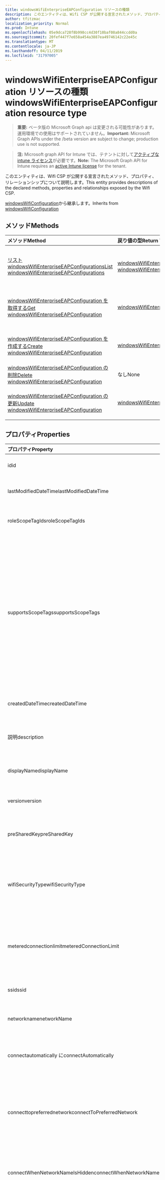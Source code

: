 ```yaml
---
title: windowsWifiEnterpriseEAPConfiguration リソースの種類
description: このエンティティは、Wifi CSP が公開する宣言されたメソッド、プロパティ、リレーションシップについて説明します。
author: tfitzmac
localization_priority: Normal
ms.prod: Intune
ms.openlocfilehash: 05e9dca728f8b998cc4d30f10baf08a844ccdd0a
ms.sourcegitcommit: 20fef447f7e658a454a3887ea49746142c22e45c
ms.translationtype: MT
ms.contentlocale: ja-JP
ms.lasthandoff: 04/11/2019
ms.locfileid: "31797005"
---
```

# <a name="windowswifienterpriseeapconfiguration-resource-type"></a><span data-ttu-id="7550e-103">windowsWifiEnterpriseEAPConfiguration リソースの種類</span><span class="sxs-lookup"><span data-stu-id="7550e-103">windowsWifiEnterpriseEAPConfiguration resource type</span></span>

> <span data-ttu-id="7550e-104">**重要:** ベータ版の Microsoft Graph api は変更される可能性があります。運用環境での使用はサポートされていません。</span><span class="sxs-lookup"><span data-stu-id="7550e-104">**Important:** Microsoft Graph APIs under the /beta version are subject to change; production use is not supported.</span></span>

> <span data-ttu-id="7550e-105">**注:** Microsoft graph API for Intune では、テナントに対して[アクティブな intune ライセンス](https://go.microsoft.com/fwlink/?linkid=839381)が必要です。</span><span class="sxs-lookup"><span data-stu-id="7550e-105">**Note:** The Microsoft Graph API for Intune requires an [active Intune license](https://go.microsoft.com/fwlink/?linkid=839381) for the tenant.</span></span>

<span data-ttu-id="7550e-106">このエンティティは、Wifi CSP が公開する宣言されたメソッド、プロパティ、リレーションシップについて説明します。</span><span class="sxs-lookup"><span data-stu-id="7550e-106">This entity provides descriptions of the declared methods, properties and relationships exposed by the Wifi CSP.</span></span>


<span data-ttu-id="7550e-107">[windowsWifiConfiguration](../resources/intune-deviceconfig-windowswificonfiguration.md)から継承します。</span><span class="sxs-lookup"><span data-stu-id="7550e-107">Inherits from [windowsWifiConfiguration](../resources/intune-deviceconfig-windowswificonfiguration.md)</span></span>

## <a name="methods"></a><span data-ttu-id="7550e-108">メソッド</span><span class="sxs-lookup"><span data-stu-id="7550e-108">Methods</span></span>
|<span data-ttu-id="7550e-109">メソッド</span><span class="sxs-lookup"><span data-stu-id="7550e-109">Method</span></span>|<span data-ttu-id="7550e-110">戻り値の型</span><span class="sxs-lookup"><span data-stu-id="7550e-110">Return Type</span></span>|<span data-ttu-id="7550e-111">説明</span><span class="sxs-lookup"><span data-stu-id="7550e-111">Description</span></span>|
|:---|:---|:---|
|[<span data-ttu-id="7550e-112">リスト windowsWifiEnterpriseEAPConfigurations</span><span class="sxs-lookup"><span data-stu-id="7550e-112">List windowsWifiEnterpriseEAPConfigurations</span></span>](../api/intune-deviceconfig-windowswifienterpriseeapconfiguration-list.md)|<span data-ttu-id="7550e-113">[windowsWifiEnterpriseEAPConfiguration](../resources/intune-deviceconfig-windowswifienterpriseeapconfiguration.md)コレクション</span><span class="sxs-lookup"><span data-stu-id="7550e-113">[windowsWifiEnterpriseEAPConfiguration](../resources/intune-deviceconfig-windowswifienterpriseeapconfiguration.md) collection</span></span>|<span data-ttu-id="7550e-114">[windowsWifiEnterpriseEAPConfiguration](../resources/intune-deviceconfig-windowswifienterpriseeapconfiguration.md)オブジェクトのプロパティとリレーションシップをリストします。</span><span class="sxs-lookup"><span data-stu-id="7550e-114">List properties and relationships of the [windowsWifiEnterpriseEAPConfiguration](../resources/intune-deviceconfig-windowswifienterpriseeapconfiguration.md) objects.</span></span>|
|[<span data-ttu-id="7550e-115">windowsWifiEnterpriseEAPConfiguration を取得する</span><span class="sxs-lookup"><span data-stu-id="7550e-115">Get windowsWifiEnterpriseEAPConfiguration</span></span>](../api/intune-deviceconfig-windowswifienterpriseeapconfiguration-get.md)|[<span data-ttu-id="7550e-116">windowsWifiEnterpriseEAPConfiguration</span><span class="sxs-lookup"><span data-stu-id="7550e-116">windowsWifiEnterpriseEAPConfiguration</span></span>](../resources/intune-deviceconfig-windowswifienterpriseeapconfiguration.md)|<span data-ttu-id="7550e-117">[windowsWifiEnterpriseEAPConfiguration](../resources/intune-deviceconfig-windowswifienterpriseeapconfiguration.md)オブジェクトのプロパティとリレーションシップを読み取ります。</span><span class="sxs-lookup"><span data-stu-id="7550e-117">Read properties and relationships of the [windowsWifiEnterpriseEAPConfiguration](../resources/intune-deviceconfig-windowswifienterpriseeapconfiguration.md) object.</span></span>|
|[<span data-ttu-id="7550e-118">windowsWifiEnterpriseEAPConfiguration を作成する</span><span class="sxs-lookup"><span data-stu-id="7550e-118">Create windowsWifiEnterpriseEAPConfiguration</span></span>](../api/intune-deviceconfig-windowswifienterpriseeapconfiguration-create.md)|[<span data-ttu-id="7550e-119">windowsWifiEnterpriseEAPConfiguration</span><span class="sxs-lookup"><span data-stu-id="7550e-119">windowsWifiEnterpriseEAPConfiguration</span></span>](../resources/intune-deviceconfig-windowswifienterpriseeapconfiguration.md)|<span data-ttu-id="7550e-120">新しい[windowsWifiEnterpriseEAPConfiguration](../resources/intune-deviceconfig-windowswifienterpriseeapconfiguration.md)オブジェクトを作成します。</span><span class="sxs-lookup"><span data-stu-id="7550e-120">Create a new [windowsWifiEnterpriseEAPConfiguration](../resources/intune-deviceconfig-windowswifienterpriseeapconfiguration.md) object.</span></span>|
|[<span data-ttu-id="7550e-121">windowsWifiEnterpriseEAPConfiguration の削除</span><span class="sxs-lookup"><span data-stu-id="7550e-121">Delete windowsWifiEnterpriseEAPConfiguration</span></span>](../api/intune-deviceconfig-windowswifienterpriseeapconfiguration-delete.md)|<span data-ttu-id="7550e-122">なし</span><span class="sxs-lookup"><span data-stu-id="7550e-122">None</span></span>|<span data-ttu-id="7550e-123">[windowsWifiEnterpriseEAPConfiguration](../resources/intune-deviceconfig-windowswifienterpriseeapconfiguration.md)を削除します。</span><span class="sxs-lookup"><span data-stu-id="7550e-123">Deletes a [windowsWifiEnterpriseEAPConfiguration](../resources/intune-deviceconfig-windowswifienterpriseeapconfiguration.md).</span></span>|
|[<span data-ttu-id="7550e-124">windowsWifiEnterpriseEAPConfiguration の更新</span><span class="sxs-lookup"><span data-stu-id="7550e-124">Update windowsWifiEnterpriseEAPConfiguration</span></span>](../api/intune-deviceconfig-windowswifienterpriseeapconfiguration-update.md)|[<span data-ttu-id="7550e-125">windowsWifiEnterpriseEAPConfiguration</span><span class="sxs-lookup"><span data-stu-id="7550e-125">windowsWifiEnterpriseEAPConfiguration</span></span>](../resources/intune-deviceconfig-windowswifienterpriseeapconfiguration.md)|<span data-ttu-id="7550e-126">[windowsWifiEnterpriseEAPConfiguration](../resources/intune-deviceconfig-windowswifienterpriseeapconfiguration.md)オブジェクトのプロパティを更新します。</span><span class="sxs-lookup"><span data-stu-id="7550e-126">Update the properties of a [windowsWifiEnterpriseEAPConfiguration](../resources/intune-deviceconfig-windowswifienterpriseeapconfiguration.md) object.</span></span>|

## <a name="properties"></a><span data-ttu-id="7550e-127">プロパティ</span><span class="sxs-lookup"><span data-stu-id="7550e-127">Properties</span></span>
|<span data-ttu-id="7550e-128">プロパティ</span><span class="sxs-lookup"><span data-stu-id="7550e-128">Property</span></span>|<span data-ttu-id="7550e-129">型</span><span class="sxs-lookup"><span data-stu-id="7550e-129">Type</span></span>|<span data-ttu-id="7550e-130">説明</span><span class="sxs-lookup"><span data-stu-id="7550e-130">Description</span></span>|
|:---|:---|:---|
|<span data-ttu-id="7550e-131">id</span><span class="sxs-lookup"><span data-stu-id="7550e-131">id</span></span>|<span data-ttu-id="7550e-132">文字列型 (String)</span><span class="sxs-lookup"><span data-stu-id="7550e-132">String</span></span>|<span data-ttu-id="7550e-133">エンティティのキー。</span><span class="sxs-lookup"><span data-stu-id="7550e-133">Key of the entity.</span></span> <span data-ttu-id="7550e-134">[deviceConfiguration](../resources/intune-deviceconfig-deviceconfiguration.md) から継承します</span><span class="sxs-lookup"><span data-stu-id="7550e-134">Inherited from [deviceConfiguration](../resources/intune-deviceconfig-deviceconfiguration.md)</span></span>|
|<span data-ttu-id="7550e-135">lastModifiedDateTime</span><span class="sxs-lookup"><span data-stu-id="7550e-135">lastModifiedDateTime</span></span>|<span data-ttu-id="7550e-136">DateTimeOffset</span><span class="sxs-lookup"><span data-stu-id="7550e-136">DateTimeOffset</span></span>|<span data-ttu-id="7550e-137">オブジェクトの最終更新の DateTime。</span><span class="sxs-lookup"><span data-stu-id="7550e-137">DateTime the object was last modified.</span></span> <span data-ttu-id="7550e-138">[deviceConfiguration](../resources/intune-deviceconfig-deviceconfiguration.md) から継承します</span><span class="sxs-lookup"><span data-stu-id="7550e-138">Inherited from [deviceConfiguration](../resources/intune-deviceconfig-deviceconfiguration.md)</span></span>|
|<span data-ttu-id="7550e-139">roleScopeTagIds</span><span class="sxs-lookup"><span data-stu-id="7550e-139">roleScopeTagIds</span></span>|<span data-ttu-id="7550e-140">String コレクション</span><span class="sxs-lookup"><span data-stu-id="7550e-140">String collection</span></span>|<span data-ttu-id="7550e-141">このエンティティインスタンスの範囲タグのリスト。</span><span class="sxs-lookup"><span data-stu-id="7550e-141">List of Scope Tags for this Entity instance.</span></span> <span data-ttu-id="7550e-142">[deviceConfiguration](../resources/intune-deviceconfig-deviceconfiguration.md) から継承します</span><span class="sxs-lookup"><span data-stu-id="7550e-142">Inherited from [deviceConfiguration](../resources/intune-deviceconfig-deviceconfiguration.md)</span></span>|
|<span data-ttu-id="7550e-143">supportsScopeTags</span><span class="sxs-lookup"><span data-stu-id="7550e-143">supportsScopeTags</span></span>|<span data-ttu-id="7550e-144">Boolean</span><span class="sxs-lookup"><span data-stu-id="7550e-144">Boolean</span></span>|<span data-ttu-id="7550e-145">基になるデバイス構成がスコープタグの割り当てをサポートしているかどうかを示します。</span><span class="sxs-lookup"><span data-stu-id="7550e-145">Indicates whether or not the underlying Device Configuration supports the assignment of scope tags.</span></span> <span data-ttu-id="7550e-146">この値が false である場合、ScopeTags プロパティへの割り当ては許可されません。エンティティは、スコープを持つユーザーには表示されません。</span><span class="sxs-lookup"><span data-stu-id="7550e-146">Assigning to the ScopeTags property is not allowed when this value is false and entities will not be visible to scoped users.</span></span> <span data-ttu-id="7550e-147">これは Silverlight で作成された従来のポリシーに対して実行され、Azure ポータルでポリシーを削除して再作成することによって解決できます。</span><span class="sxs-lookup"><span data-stu-id="7550e-147">This occurs for Legacy policies created in Silverlight and can be resolved by deleting and recreating the policy in the Azure Portal.</span></span> <span data-ttu-id="7550e-148">このプロパティに値を設定するには、 SetExtrusionDirection メソッドを適用します。</span><span class="sxs-lookup"><span data-stu-id="7550e-148">This property is read-only.</span></span> <span data-ttu-id="7550e-149">[deviceConfiguration](../resources/intune-deviceconfig-deviceconfiguration.md) から継承します</span><span class="sxs-lookup"><span data-stu-id="7550e-149">Inherited from [deviceConfiguration](../resources/intune-deviceconfig-deviceconfiguration.md)</span></span>|
|<span data-ttu-id="7550e-150">createdDateTime</span><span class="sxs-lookup"><span data-stu-id="7550e-150">createdDateTime</span></span>|<span data-ttu-id="7550e-151">DateTimeOffset</span><span class="sxs-lookup"><span data-stu-id="7550e-151">DateTimeOffset</span></span>|<span data-ttu-id="7550e-152">オブジェクトが作成された DateTime。</span><span class="sxs-lookup"><span data-stu-id="7550e-152">DateTime the object was created.</span></span> <span data-ttu-id="7550e-153">[deviceConfiguration](../resources/intune-deviceconfig-deviceconfiguration.md) から継承します</span><span class="sxs-lookup"><span data-stu-id="7550e-153">Inherited from [deviceConfiguration](../resources/intune-deviceconfig-deviceconfiguration.md)</span></span>|
|<span data-ttu-id="7550e-154">説明</span><span class="sxs-lookup"><span data-stu-id="7550e-154">description</span></span>|<span data-ttu-id="7550e-155">String</span><span class="sxs-lookup"><span data-stu-id="7550e-155">String</span></span>|<span data-ttu-id="7550e-156">管理者が指定した、デバイス構成についての説明。</span><span class="sxs-lookup"><span data-stu-id="7550e-156">Admin provided description of the Device Configuration.</span></span> <span data-ttu-id="7550e-157">[deviceConfiguration](../resources/intune-deviceconfig-deviceconfiguration.md) から継承します</span><span class="sxs-lookup"><span data-stu-id="7550e-157">Inherited from [deviceConfiguration](../resources/intune-deviceconfig-deviceconfiguration.md)</span></span>|
|<span data-ttu-id="7550e-158">displayName</span><span class="sxs-lookup"><span data-stu-id="7550e-158">displayName</span></span>|<span data-ttu-id="7550e-159">String</span><span class="sxs-lookup"><span data-stu-id="7550e-159">String</span></span>|<span data-ttu-id="7550e-160">管理者が指定した、デバイス構成の名前。</span><span class="sxs-lookup"><span data-stu-id="7550e-160">Admin provided name of the device configuration.</span></span> <span data-ttu-id="7550e-161">[deviceConfiguration](../resources/intune-deviceconfig-deviceconfiguration.md) から継承します</span><span class="sxs-lookup"><span data-stu-id="7550e-161">Inherited from [deviceConfiguration](../resources/intune-deviceconfig-deviceconfiguration.md)</span></span>|
|<span data-ttu-id="7550e-162">version</span><span class="sxs-lookup"><span data-stu-id="7550e-162">version</span></span>|<span data-ttu-id="7550e-163">Int32</span><span class="sxs-lookup"><span data-stu-id="7550e-163">Int32</span></span>|<span data-ttu-id="7550e-164">デバイス構成のバージョン。</span><span class="sxs-lookup"><span data-stu-id="7550e-164">Version of the device configuration.</span></span> <span data-ttu-id="7550e-165">[deviceConfiguration](../resources/intune-deviceconfig-deviceconfiguration.md) から継承します</span><span class="sxs-lookup"><span data-stu-id="7550e-165">Inherited from [deviceConfiguration](../resources/intune-deviceconfig-deviceconfiguration.md)</span></span>|
|<span data-ttu-id="7550e-166">preSharedKey</span><span class="sxs-lookup"><span data-stu-id="7550e-166">preSharedKey</span></span>|<span data-ttu-id="7550e-167">文字列</span><span class="sxs-lookup"><span data-stu-id="7550e-167">String</span></span>|<span data-ttu-id="7550e-168">これは、WPA 個人用 wi-fi ネットワークの事前共有キーです。</span><span class="sxs-lookup"><span data-stu-id="7550e-168">This is the pre-shared key for WPA Personal Wi-Fi network.</span></span> <span data-ttu-id="7550e-169">[windowsWifiConfiguration](../resources/intune-deviceconfig-windowswificonfiguration.md)から継承します。</span><span class="sxs-lookup"><span data-stu-id="7550e-169">Inherited from [windowsWifiConfiguration](../resources/intune-deviceconfig-windowswificonfiguration.md)</span></span>|
|<span data-ttu-id="7550e-170">wifiSecurityType</span><span class="sxs-lookup"><span data-stu-id="7550e-170">wifiSecurityType</span></span>|[<span data-ttu-id="7550e-171">wiFiSecurityType</span><span class="sxs-lookup"><span data-stu-id="7550e-171">wiFiSecurityType</span></span>](../resources/intune-deviceconfig-wifisecuritytype.md)|<span data-ttu-id="7550e-172">Wifi セキュリティの種類を指定します。</span><span class="sxs-lookup"><span data-stu-id="7550e-172">Specify the Wifi Security Type.</span></span> <span data-ttu-id="7550e-173">[windowsWifiConfiguration](../resources/intune-deviceconfig-windowswificonfiguration.md)から継承されます。</span><span class="sxs-lookup"><span data-stu-id="7550e-173">Inherited from [windowsWifiConfiguration](../resources/intune-deviceconfig-windowswificonfiguration.md).</span></span> <span data-ttu-id="7550e-174">可能な値は `open`、`wpaPersonal`、`wpaEnterprise`、`wep`、`wpa2Personal`、`wpa2Enterprise` です。</span><span class="sxs-lookup"><span data-stu-id="7550e-174">Possible values are: `open`, `wpaPersonal`, `wpaEnterprise`, `wep`, `wpa2Personal`, `wpa2Enterprise`.</span></span>|
|<span data-ttu-id="7550e-175">meteredconnectionlimit</span><span class="sxs-lookup"><span data-stu-id="7550e-175">meteredConnectionLimit</span></span>|[<span data-ttu-id="7550e-176">meteredConnectionLimitType</span><span class="sxs-lookup"><span data-stu-id="7550e-176">meteredConnectionLimitType</span></span>](../resources/intune-deviceconfig-meteredconnectionlimittype.md)|<span data-ttu-id="7550e-177">wifi 接続の従量制課金接続制限の種類を指定します。</span><span class="sxs-lookup"><span data-stu-id="7550e-177">Specify the metered connection limit type for the wifi connection.</span></span> <span data-ttu-id="7550e-178">[windowsWifiConfiguration](../resources/intune-deviceconfig-windowswificonfiguration.md)から継承されます。</span><span class="sxs-lookup"><span data-stu-id="7550e-178">Inherited from [windowsWifiConfiguration](../resources/intune-deviceconfig-windowswificonfiguration.md).</span></span> <span data-ttu-id="7550e-179">使用可能な値は、`unrestricted`、`fixed`、`variable` です。</span><span class="sxs-lookup"><span data-stu-id="7550e-179">Possible values are: `unrestricted`, `fixed`, `variable`.</span></span>|
|<span data-ttu-id="7550e-180">ssid</span><span class="sxs-lookup"><span data-stu-id="7550e-180">ssid</span></span>|<span data-ttu-id="7550e-181">文字列</span><span class="sxs-lookup"><span data-stu-id="7550e-181">String</span></span>|<span data-ttu-id="7550e-182">wifi 接続の SSID を指定します。</span><span class="sxs-lookup"><span data-stu-id="7550e-182">Specify the SSID of the wifi connection.</span></span> <span data-ttu-id="7550e-183">[windowsWifiConfiguration](../resources/intune-deviceconfig-windowswificonfiguration.md)から継承します。</span><span class="sxs-lookup"><span data-stu-id="7550e-183">Inherited from [windowsWifiConfiguration](../resources/intune-deviceconfig-windowswificonfiguration.md)</span></span>|
|<span data-ttu-id="7550e-184">networkname</span><span class="sxs-lookup"><span data-stu-id="7550e-184">networkName</span></span>|<span data-ttu-id="7550e-185">文字列</span><span class="sxs-lookup"><span data-stu-id="7550e-185">String</span></span>|<span data-ttu-id="7550e-186">ネットワーク構成名を指定します。</span><span class="sxs-lookup"><span data-stu-id="7550e-186">Specify the network configuration name.</span></span> <span data-ttu-id="7550e-187">[windowsWifiConfiguration](../resources/intune-deviceconfig-windowswificonfiguration.md)から継承します。</span><span class="sxs-lookup"><span data-stu-id="7550e-187">Inherited from [windowsWifiConfiguration](../resources/intune-deviceconfig-windowswificonfiguration.md)</span></span>|
|<span data-ttu-id="7550e-188">connectautomatically に</span><span class="sxs-lookup"><span data-stu-id="7550e-188">connectAutomatically</span></span>|<span data-ttu-id="7550e-189">Boolean</span><span class="sxs-lookup"><span data-stu-id="7550e-189">Boolean</span></span>|<span data-ttu-id="7550e-190">範囲内で wifi 接続を自動的に接続するかどうかを指定します。</span><span class="sxs-lookup"><span data-stu-id="7550e-190">Specify whether the wifi connection should connect automatically when in range.</span></span> <span data-ttu-id="7550e-191">[windowsWifiConfiguration](../resources/intune-deviceconfig-windowswificonfiguration.md)から継承します。</span><span class="sxs-lookup"><span data-stu-id="7550e-191">Inherited from [windowsWifiConfiguration](../resources/intune-deviceconfig-windowswificonfiguration.md)</span></span>|
|<span data-ttu-id="7550e-192">connecttopreferrednetwork</span><span class="sxs-lookup"><span data-stu-id="7550e-192">connectToPreferredNetwork</span></span>|<span data-ttu-id="7550e-193">Boolean</span><span class="sxs-lookup"><span data-stu-id="7550e-193">Boolean</span></span>|<span data-ttu-id="7550e-194">この接続に既に接続されている場合に、wifi 接続がより優先度の高いネットワークに接続するかどうかを指定します。</span><span class="sxs-lookup"><span data-stu-id="7550e-194">Specify whether the wifi connection should connect to more preferred networks when already connected to this one.</span></span>  <span data-ttu-id="7550e-195">connectautomatically 自動的に true になる必要があります。</span><span class="sxs-lookup"><span data-stu-id="7550e-195">Requires ConnectAutomatically to be true.</span></span> <span data-ttu-id="7550e-196">[windowsWifiConfiguration](../resources/intune-deviceconfig-windowswificonfiguration.md)から継承します。</span><span class="sxs-lookup"><span data-stu-id="7550e-196">Inherited from [windowsWifiConfiguration](../resources/intune-deviceconfig-windowswificonfiguration.md)</span></span>|
|<span data-ttu-id="7550e-197">connectWhenNetworkNameIsHidden</span><span class="sxs-lookup"><span data-stu-id="7550e-197">connectWhenNetworkNameIsHidden</span></span>|<span data-ttu-id="7550e-198">Boolean</span><span class="sxs-lookup"><span data-stu-id="7550e-198">Boolean</span></span>|<span data-ttu-id="7550e-199">SSID がブロードキャストされていない場合でも、wifi 接続が自動的に接続するかどうかを指定します。</span><span class="sxs-lookup"><span data-stu-id="7550e-199">Specify whether the wifi connection should connect automatically even when the SSID is not broadcasting.</span></span> <span data-ttu-id="7550e-200">[windowsWifiConfiguration](../resources/intune-deviceconfig-windowswificonfiguration.md)から継承します。</span><span class="sxs-lookup"><span data-stu-id="7550e-200">Inherited from [windowsWifiConfiguration](../resources/intune-deviceconfig-windowswificonfiguration.md)</span></span>|
|<span data-ttu-id="7550e-201">proxysetting</span><span class="sxs-lookup"><span data-stu-id="7550e-201">proxySetting</span></span>|[<span data-ttu-id="7550e-202">wiFiProxySetting</span><span class="sxs-lookup"><span data-stu-id="7550e-202">wiFiProxySetting</span></span>](../resources/intune-deviceconfig-wifiproxysetting.md)|<span data-ttu-id="7550e-203">[windowsWifiConfiguration](../resources/intune-deviceconfig-windowswificonfiguration.md)から継承した wi-fi 構成のプロキシ設定を指定します。</span><span class="sxs-lookup"><span data-stu-id="7550e-203">Specify the proxy setting for Wi-Fi configuration Inherited from [windowsWifiConfiguration](../resources/intune-deviceconfig-windowswificonfiguration.md).</span></span> <span data-ttu-id="7550e-204">使用可能な値は、`none`、`manual`、`automatic` です。</span><span class="sxs-lookup"><span data-stu-id="7550e-204">Possible values are: `none`, `manual`, `automatic`.</span></span>|
|<span data-ttu-id="7550e-205">proxymanualaddress</span><span class="sxs-lookup"><span data-stu-id="7550e-205">proxyManualAddress</span></span>|<span data-ttu-id="7550e-206">文字列</span><span class="sxs-lookup"><span data-stu-id="7550e-206">String</span></span>|<span data-ttu-id="7550e-207">プロキシサーバーの IP アドレスを指定します。</span><span class="sxs-lookup"><span data-stu-id="7550e-207">Specify the IP address for the proxy server.</span></span> <span data-ttu-id="7550e-208">[windowsWifiConfiguration](../resources/intune-deviceconfig-windowswificonfiguration.md)から継承します。</span><span class="sxs-lookup"><span data-stu-id="7550e-208">Inherited from [windowsWifiConfiguration](../resources/intune-deviceconfig-windowswificonfiguration.md)</span></span>|
|<span data-ttu-id="7550e-209">proxymanualport</span><span class="sxs-lookup"><span data-stu-id="7550e-209">proxyManualPort</span></span>|<span data-ttu-id="7550e-210">Int32</span><span class="sxs-lookup"><span data-stu-id="7550e-210">Int32</span></span>|<span data-ttu-id="7550e-211">プロキシサーバーのポートを指定します。</span><span class="sxs-lookup"><span data-stu-id="7550e-211">Specify the port for the proxy server.</span></span> <span data-ttu-id="7550e-212">[windowsWifiConfiguration](../resources/intune-deviceconfig-windowswificonfiguration.md)から継承します。</span><span class="sxs-lookup"><span data-stu-id="7550e-212">Inherited from [windowsWifiConfiguration](../resources/intune-deviceconfig-windowswificonfiguration.md)</span></span>|
|<span data-ttu-id="7550e-213">proxyAutomaticConfigurationUrl</span><span class="sxs-lookup"><span data-stu-id="7550e-213">proxyAutomaticConfigurationUrl</span></span>|<span data-ttu-id="7550e-214">文字列</span><span class="sxs-lookup"><span data-stu-id="7550e-214">String</span></span>|<span data-ttu-id="7550e-215">プロキシサーバー構成スクリプトの URL を指定します。</span><span class="sxs-lookup"><span data-stu-id="7550e-215">Specify the URL for the proxy server configuration script.</span></span> <span data-ttu-id="7550e-216">[windowsWifiConfiguration](../resources/intune-deviceconfig-windowswificonfiguration.md)から継承します。</span><span class="sxs-lookup"><span data-stu-id="7550e-216">Inherited from [windowsWifiConfiguration](../resources/intune-deviceconfig-windowswificonfiguration.md)</span></span>|
|<span data-ttu-id="7550e-217">forcefipscompliance</span><span class="sxs-lookup"><span data-stu-id="7550e-217">forceFIPSCompliance</span></span>|<span data-ttu-id="7550e-218">Boolean</span><span class="sxs-lookup"><span data-stu-id="7550e-218">Boolean</span></span>|<span data-ttu-id="7550e-219">FIPS 準拠を強制するかどうかを指定します。</span><span class="sxs-lookup"><span data-stu-id="7550e-219">Specify whether to force FIPS compliance.</span></span> <span data-ttu-id="7550e-220">[windowsWifiConfiguration](../resources/intune-deviceconfig-windowswificonfiguration.md)から継承します。</span><span class="sxs-lookup"><span data-stu-id="7550e-220">Inherited from [windowsWifiConfiguration](../resources/intune-deviceconfig-windowswificonfiguration.md)</span></span>|
|<span data-ttu-id="7550e-221">networkSingleSignOn</span><span class="sxs-lookup"><span data-stu-id="7550e-221">networkSingleSignOn</span></span>|[<span data-ttu-id="7550e-222">networkSingleSignOnType</span><span class="sxs-lookup"><span data-stu-id="7550e-222">networkSingleSignOnType</span></span>](../resources/intune-deviceconfig-networksinglesignontype.md)|<span data-ttu-id="7550e-223">ネットワークのシングルサインオンの種類を指定します。</span><span class="sxs-lookup"><span data-stu-id="7550e-223">Specify the network single sign on type.</span></span> <span data-ttu-id="7550e-224">使用可能な値は、`disabled`、`prelogon`、`postlogon` です。</span><span class="sxs-lookup"><span data-stu-id="7550e-224">Possible values are: `disabled`, `prelogon`, `postlogon`.</span></span>|
|<span data-ttu-id="7550e-225">maximumAuthenticationTimeoutInSeconds</span><span class="sxs-lookup"><span data-stu-id="7550e-225">maximumAuthenticationTimeoutInSeconds</span></span>|<span data-ttu-id="7550e-226">Int32</span><span class="sxs-lookup"><span data-stu-id="7550e-226">Int32</span></span>|<span data-ttu-id="7550e-227">[最大認証タイムアウト (秒)] を指定します。</span><span class="sxs-lookup"><span data-stu-id="7550e-227">Specify maximum authentication timeout (in seconds).</span></span>  <span data-ttu-id="7550e-228">有効な範囲: 1-120</span><span class="sxs-lookup"><span data-stu-id="7550e-228">Valid range: 1-120</span></span>|
|<span data-ttu-id="7550e-229">promptforadditionalauthenticationcredentials</span><span class="sxs-lookup"><span data-stu-id="7550e-229">promptForAdditionalAuthenticationCredentials</span></span>|<span data-ttu-id="7550e-230">Boolean</span><span class="sxs-lookup"><span data-stu-id="7550e-230">Boolean</span></span>|<span data-ttu-id="7550e-231">wifi 接続で追加の認証資格情報を求めるメッセージを表示するかどうかを指定します。</span><span class="sxs-lookup"><span data-stu-id="7550e-231">Specify whether the wifi connection should prompt for additional authentication credentials.</span></span>|
|<span data-ttu-id="7550e-232">enablePairwiseMasterKeyCaching</span><span class="sxs-lookup"><span data-stu-id="7550e-232">enablePairwiseMasterKeyCaching</span></span>|<span data-ttu-id="7550e-233">Boolean</span><span class="sxs-lookup"><span data-stu-id="7550e-233">Boolean</span></span>|<span data-ttu-id="7550e-234">wifi 接続で、ペアワイズマスターキーのキャッシュを有効にするかどうかを指定します。</span><span class="sxs-lookup"><span data-stu-id="7550e-234">Specify whether the wifi connection should enable pairwise master key caching.</span></span>|
|<span data-ttu-id="7550e-235">maximumPairwiseMasterKeyCacheTimeInMinutes</span><span class="sxs-lookup"><span data-stu-id="7550e-235">maximumPairwiseMasterKeyCacheTimeInMinutes</span></span>|<span data-ttu-id="7550e-236">Int32</span><span class="sxs-lookup"><span data-stu-id="7550e-236">Int32</span></span>|<span data-ttu-id="7550e-237">最大ペアワイズマスターキーキャッシュ時間を指定します (分単位)。</span><span class="sxs-lookup"><span data-stu-id="7550e-237">Specify maximum pairwise master key cache time (in minutes).</span></span>  <span data-ttu-id="7550e-238">有効な範囲: 5-1440</span><span class="sxs-lookup"><span data-stu-id="7550e-238">Valid range: 5-1440</span></span>|
|<span data-ttu-id="7550e-239">maximumNumberOfPairwiseMasterKeysInCache</span><span class="sxs-lookup"><span data-stu-id="7550e-239">maximumNumberOfPairwiseMasterKeysInCache</span></span>|<span data-ttu-id="7550e-240">Int32</span><span class="sxs-lookup"><span data-stu-id="7550e-240">Int32</span></span>|<span data-ttu-id="7550e-241">キャッシュ内のペアワイズマスターキーの最大数を指定します。</span><span class="sxs-lookup"><span data-stu-id="7550e-241">Specify maximum number of pairwise master keys in cache.</span></span>  <span data-ttu-id="7550e-242">有効な範囲: 1-255</span><span class="sxs-lookup"><span data-stu-id="7550e-242">Valid range: 1-255</span></span>|
|<span data-ttu-id="7550e-243">enablepreauthentication 認証</span><span class="sxs-lookup"><span data-stu-id="7550e-243">enablePreAuthentication</span></span>|<span data-ttu-id="7550e-244">Boolean</span><span class="sxs-lookup"><span data-stu-id="7550e-244">Boolean</span></span>|<span data-ttu-id="7550e-245">事前認証を有効にするかどうかを指定します。</span><span class="sxs-lookup"><span data-stu-id="7550e-245">Specify whether pre-authentication should be enabled.</span></span>|
|<span data-ttu-id="7550e-246">maximumpreauthenticationattempts</span><span class="sxs-lookup"><span data-stu-id="7550e-246">maximumPreAuthenticationAttempts</span></span>|<span data-ttu-id="7550e-247">Int32</span><span class="sxs-lookup"><span data-stu-id="7550e-247">Int32</span></span>|<span data-ttu-id="7550e-248">事前認証の最大試行回数を指定します。</span><span class="sxs-lookup"><span data-stu-id="7550e-248">Specify maximum pre-authentication attempts.</span></span>  <span data-ttu-id="7550e-249">有効な範囲: 1-16</span><span class="sxs-lookup"><span data-stu-id="7550e-249">Valid range: 1-16</span></span>|
|<span data-ttu-id="7550e-250">eaptype</span><span class="sxs-lookup"><span data-stu-id="7550e-250">eapType</span></span>|[<span data-ttu-id="7550e-251">eaptype</span><span class="sxs-lookup"><span data-stu-id="7550e-251">eapType</span></span>](../resources/intune-deviceconfig-eaptype.md)|<span data-ttu-id="7550e-252">拡張認証プロトコル (EAP)。</span><span class="sxs-lookup"><span data-stu-id="7550e-252">Extensible Authentication Protocol (EAP).</span></span> <span data-ttu-id="7550e-253">wi-fi エンドポイント (ルーター) に設定されている EAP プロトコルの種類を示します。</span><span class="sxs-lookup"><span data-stu-id="7550e-253">Indicates the type of EAP protocol set on the the Wi-Fi endpoint (router).</span></span> <span data-ttu-id="7550e-254">可能な値は `eapTls`、`leap`、`eapSim`、`eapTtls`、`peap`、`eapFast` です。</span><span class="sxs-lookup"><span data-stu-id="7550e-254">Possible values are: `eapTls`, `leap`, `eapSim`, `eapTtls`, `peap`, `eapFast`.</span></span>|
|<span data-ttu-id="7550e-255">trustedserverの形式</span><span class="sxs-lookup"><span data-stu-id="7550e-255">trustedServerCertificateNames</span></span>|<span data-ttu-id="7550e-256">String コレクション</span><span class="sxs-lookup"><span data-stu-id="7550e-256">String collection</span></span>|<span data-ttu-id="7550e-257">信頼されたサーバー証明書の名前を指定します。</span><span class="sxs-lookup"><span data-stu-id="7550e-257">Specify trusted server certificate names.</span></span>|
|<span data-ttu-id="7550e-258">authenticationMethod</span><span class="sxs-lookup"><span data-stu-id="7550e-258">authenticationMethod</span></span>|[<span data-ttu-id="7550e-259">wiFiAuthenticationMethod</span><span class="sxs-lookup"><span data-stu-id="7550e-259">wiFiAuthenticationMethod</span></span>](../resources/intune-deviceconfig-wifiauthenticationmethod.md)|<span data-ttu-id="7550e-260">認証方法を指定します。</span><span class="sxs-lookup"><span data-stu-id="7550e-260">Specify the authentication method.</span></span> <span data-ttu-id="7550e-261">可能な値は、`certificate`、`usernameAndPassword` です。</span><span class="sxs-lookup"><span data-stu-id="7550e-261">Possible values are: `certificate`, `usernameAndPassword`.</span></span>|
|<span data-ttu-id="7550e-262">innerAuthenticationProtocolForEAPTTLS</span><span class="sxs-lookup"><span data-stu-id="7550e-262">innerAuthenticationProtocolForEAPTTLS</span></span>|[<span data-ttu-id="7550e-263">none apauthenticationmethod_ apttlstype</span><span class="sxs-lookup"><span data-stu-id="7550e-263">nonEapAuthenticationMethodForEapTtlsType</span></span>](../resources/intune-deviceconfig-noneapauthenticationmethodforeapttlstype.md)|<span data-ttu-id="7550e-264">EAP TTLS の内部認証プロトコルを指定します。</span><span class="sxs-lookup"><span data-stu-id="7550e-264">Specify inner authentication protocol for EAP TTLS.</span></span> <span data-ttu-id="7550e-265">可能な値は、`unencryptedPassword`、`challengeHandshakeAuthenticationProtocol`、`microsoftChap`、`microsoftChapVersionTwo` です。</span><span class="sxs-lookup"><span data-stu-id="7550e-265">Possible values are: `unencryptedPassword`, `challengeHandshakeAuthenticationProtocol`, `microsoftChap`, `microsoftChapVersionTwo`.</span></span>|
|<span data-ttu-id="7550e-266">outerIdentityPrivacyTemporaryValue</span><span class="sxs-lookup"><span data-stu-id="7550e-266">outerIdentityPrivacyTemporaryValue</span></span>|<span data-ttu-id="7550e-267">文字列</span><span class="sxs-lookup"><span data-stu-id="7550e-267">String</span></span>|<span data-ttu-id="7550e-268">EAP TTLS または PEAP を使用している場合は、プライバシー保護のために、ユーザー名を置換する文字列を指定します。</span><span class="sxs-lookup"><span data-stu-id="7550e-268">Specify the string to replace usernames for privacy when using EAP TTLS or PEAP.</span></span>|

## <a name="relationships"></a><span data-ttu-id="7550e-269">リレーションシップ</span><span class="sxs-lookup"><span data-stu-id="7550e-269">Relationships</span></span>
|<span data-ttu-id="7550e-270">リレーションシップ</span><span class="sxs-lookup"><span data-stu-id="7550e-270">Relationship</span></span>|<span data-ttu-id="7550e-271">型</span><span class="sxs-lookup"><span data-stu-id="7550e-271">Type</span></span>|<span data-ttu-id="7550e-272">説明</span><span class="sxs-lookup"><span data-stu-id="7550e-272">Description</span></span>|
|:---|:---|:---|
|<span data-ttu-id="7550e-273">groupAssignments</span><span class="sxs-lookup"><span data-stu-id="7550e-273">groupAssignments</span></span>|<span data-ttu-id="7550e-274">[deviceConfigurationGroupAssignment](../resources/intune-deviceconfig-deviceconfigurationgroupassignment.md)コレクション</span><span class="sxs-lookup"><span data-stu-id="7550e-274">[deviceConfigurationGroupAssignment](../resources/intune-deviceconfig-deviceconfigurationgroupassignment.md) collection</span></span>|<span data-ttu-id="7550e-275">デバイスの構成プロファイルのグループ割り当てのリストです。</span><span class="sxs-lookup"><span data-stu-id="7550e-275">The list of group assignments for the device configuration profile.</span></span> <span data-ttu-id="7550e-276">[deviceConfiguration](../resources/intune-deviceconfig-deviceconfiguration.md) から継承します</span><span class="sxs-lookup"><span data-stu-id="7550e-276">Inherited from [deviceConfiguration](../resources/intune-deviceconfig-deviceconfiguration.md)</span></span>|
|<span data-ttu-id="7550e-277">assignments</span><span class="sxs-lookup"><span data-stu-id="7550e-277">assignments</span></span>|<span data-ttu-id="7550e-278">[deviceConfigurationAssignment](../resources/intune-deviceconfig-deviceconfigurationassignment.md) コレクション</span><span class="sxs-lookup"><span data-stu-id="7550e-278">[deviceConfigurationAssignment](../resources/intune-deviceconfig-deviceconfigurationassignment.md) collection</span></span>|<span data-ttu-id="7550e-279">デバイスの構成プロファイルの割り当てのリスト。</span><span class="sxs-lookup"><span data-stu-id="7550e-279">The list of assignments for the device configuration profile.</span></span> <span data-ttu-id="7550e-280">[deviceConfiguration](../resources/intune-deviceconfig-deviceconfiguration.md) から継承します</span><span class="sxs-lookup"><span data-stu-id="7550e-280">Inherited from [deviceConfiguration](../resources/intune-deviceconfig-deviceconfiguration.md)</span></span>|
|<span data-ttu-id="7550e-281">deviceStatuses</span><span class="sxs-lookup"><span data-stu-id="7550e-281">deviceStatuses</span></span>|<span data-ttu-id="7550e-282">[deviceConfigurationDeviceStatus](../resources/intune-deviceconfig-deviceconfigurationdevicestatus.md) コレクション</span><span class="sxs-lookup"><span data-stu-id="7550e-282">[deviceConfigurationDeviceStatus](../resources/intune-deviceconfig-deviceconfigurationdevicestatus.md) collection</span></span>|<span data-ttu-id="7550e-283">デバイスごとのデバイス構成のインストール状況。</span><span class="sxs-lookup"><span data-stu-id="7550e-283">Device configuration installation status by device.</span></span> <span data-ttu-id="7550e-284">[deviceConfiguration](../resources/intune-deviceconfig-deviceconfiguration.md) から継承します</span><span class="sxs-lookup"><span data-stu-id="7550e-284">Inherited from [deviceConfiguration](../resources/intune-deviceconfig-deviceconfiguration.md)</span></span>|
|<span data-ttu-id="7550e-285">userStatuses</span><span class="sxs-lookup"><span data-stu-id="7550e-285">userStatuses</span></span>|<span data-ttu-id="7550e-286">[deviceConfigurationUserStatus](../resources/intune-deviceconfig-deviceconfigurationuserstatus.md) コレクション</span><span class="sxs-lookup"><span data-stu-id="7550e-286">[deviceConfigurationUserStatus](../resources/intune-deviceconfig-deviceconfigurationuserstatus.md) collection</span></span>|<span data-ttu-id="7550e-287">ユーザーごとのデバイス構成のインストール状態。</span><span class="sxs-lookup"><span data-stu-id="7550e-287">Device configuration installation status by user.</span></span> <span data-ttu-id="7550e-288">[deviceConfiguration](../resources/intune-deviceconfig-deviceconfiguration.md) から継承します</span><span class="sxs-lookup"><span data-stu-id="7550e-288">Inherited from [deviceConfiguration](../resources/intune-deviceconfig-deviceconfiguration.md)</span></span>|
|<span data-ttu-id="7550e-289">deviceStatusOverview</span><span class="sxs-lookup"><span data-stu-id="7550e-289">deviceStatusOverview</span></span>|[<span data-ttu-id="7550e-290">deviceConfigurationDeviceOverview</span><span class="sxs-lookup"><span data-stu-id="7550e-290">deviceConfigurationDeviceOverview</span></span>](../resources/intune-deviceconfig-deviceconfigurationdeviceoverview.md)|<span data-ttu-id="7550e-291">デバイス構成のデバイス状態の概要 ([deviceConfiguration](../resources/intune-deviceconfig-deviceconfiguration.md) から継承)</span><span class="sxs-lookup"><span data-stu-id="7550e-291">Device Configuration devices status overview Inherited from [deviceConfiguration](../resources/intune-deviceconfig-deviceconfiguration.md)</span></span>|
|<span data-ttu-id="7550e-292">userStatusOverview</span><span class="sxs-lookup"><span data-stu-id="7550e-292">userStatusOverview</span></span>|[<span data-ttu-id="7550e-293">deviceConfigurationUserOverview</span><span class="sxs-lookup"><span data-stu-id="7550e-293">deviceConfigurationUserOverview</span></span>](../resources/intune-deviceconfig-deviceconfigurationuseroverview.md)|<span data-ttu-id="7550e-294">デバイス構成のユーザー状態の概要 ([deviceConfiguration](../resources/intune-deviceconfig-deviceconfiguration.md) から継承)</span><span class="sxs-lookup"><span data-stu-id="7550e-294">Device Configuration users status overview Inherited from [deviceConfiguration](../resources/intune-deviceconfig-deviceconfiguration.md)</span></span>|
|<span data-ttu-id="7550e-295">deviceSettingStateSummaries</span><span class="sxs-lookup"><span data-stu-id="7550e-295">deviceSettingStateSummaries</span></span>|<span data-ttu-id="7550e-296">[settingStateDeviceSummary](../resources/intune-deviceconfig-settingstatedevicesummary.md) コレクション</span><span class="sxs-lookup"><span data-stu-id="7550e-296">[settingStateDeviceSummary](../resources/intune-deviceconfig-settingstatedevicesummary.md) collection</span></span>|<span data-ttu-id="7550e-297">デバイス構成設定状態のデバイスの要約 ([deviceConfiguration](../resources/intune-deviceconfig-deviceconfiguration.md) から継承)</span><span class="sxs-lookup"><span data-stu-id="7550e-297">Device Configuration Setting State Device Summary Inherited from [deviceConfiguration](../resources/intune-deviceconfig-deviceconfiguration.md)</span></span>|
|<span data-ttu-id="7550e-298">rootCertificatesForServerValidation</span><span class="sxs-lookup"><span data-stu-id="7550e-298">rootCertificatesForServerValidation</span></span>|<span data-ttu-id="7550e-299">[windows81TrustedRootCertificate](../resources/intune-deviceconfig-windows81trustedrootcertificate.md)コレクション</span><span class="sxs-lookup"><span data-stu-id="7550e-299">[windows81TrustedRootCertificate](../resources/intune-deviceconfig-windows81trustedrootcertificate.md) collection</span></span>|<span data-ttu-id="7550e-300">サーバー検証のためのルート証明書を指定します。</span><span class="sxs-lookup"><span data-stu-id="7550e-300">Specify root certificate for server validation.</span></span>|
|<span data-ttu-id="7550e-301">identity certificateforclientauthentication</span><span class="sxs-lookup"><span data-stu-id="7550e-301">identityCertificateForClientAuthentication</span></span>|[<span data-ttu-id="7550e-302">windowsCertificateProfileBase</span><span class="sxs-lookup"><span data-stu-id="7550e-302">windowsCertificateProfileBase</span></span>](../resources/intune-deviceconfig-windowscertificateprofilebase.md)|<span data-ttu-id="7550e-303">クライアント認証の id 証明書を指定します。</span><span class="sxs-lookup"><span data-stu-id="7550e-303">Specify identity certificate for client authentication.</span></span>|

## <a name="json-representation"></a><span data-ttu-id="7550e-304">JSON 表記</span><span class="sxs-lookup"><span data-stu-id="7550e-304">JSON Representation</span></span>
<span data-ttu-id="7550e-305">以下は、リソースの JSON 表記です。</span><span class="sxs-lookup"><span data-stu-id="7550e-305">Here is a JSON representation of the resource.</span></span>
<!-- {
  "blockType": "resource",
  "keyProperty": "id",
  "@odata.type": "microsoft.graph.windowsWifiEnterpriseEAPConfiguration"
}
-->
``` json
{
  "@odata.type": "#microsoft.graph.windowsWifiEnterpriseEAPConfiguration",
  "id": "String (identifier)",
  "lastModifiedDateTime": "String (timestamp)",
  "roleScopeTagIds": [
    "String"
  ],
  "supportsScopeTags": true,
  "createdDateTime": "String (timestamp)",
  "description": "String",
  "displayName": "String",
  "version": 1024,
  "preSharedKey": "String",
  "wifiSecurityType": "String",
  "meteredConnectionLimit": "String",
  "ssid": "String",
  "networkName": "String",
  "connectAutomatically": true,
  "connectToPreferredNetwork": true,
  "connectWhenNetworkNameIsHidden": true,
  "proxySetting": "String",
  "proxyManualAddress": "String",
  "proxyManualPort": 1024,
  "proxyAutomaticConfigurationUrl": "String",
  "forceFIPSCompliance": true,
  "networkSingleSignOn": "String",
  "maximumAuthenticationTimeoutInSeconds": 1024,
  "promptForAdditionalAuthenticationCredentials": true,
  "enablePairwiseMasterKeyCaching": true,
  "maximumPairwiseMasterKeyCacheTimeInMinutes": 1024,
  "maximumNumberOfPairwiseMasterKeysInCache": 1024,
  "enablePreAuthentication": true,
  "maximumPreAuthenticationAttempts": 1024,
  "eapType": "String",
  "trustedServerCertificateNames": [
    "String"
  ],
  "authenticationMethod": "String",
  "innerAuthenticationProtocolForEAPTTLS": "String",
  "outerIdentityPrivacyTemporaryValue": "String"
}
```





